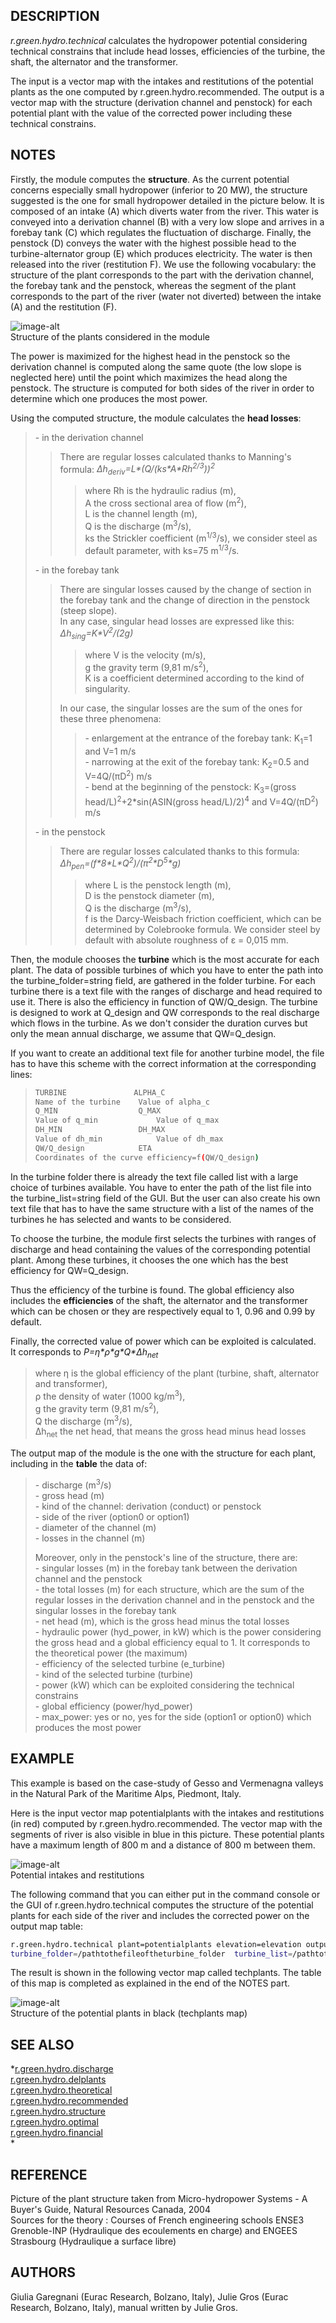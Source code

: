 ## DESCRIPTION

*r.green.hydro.technical* calculates the hydropower potential
considering technical constrains that include head losses, efficiencies
of the turbine, the shaft, the alternator and the transformer.  
  
The input is a vector map with the intakes and restitutions of the
potential plants as the one computed by r.green.hydro.recommended. The
output is a vector map with the structure (derivation channel and
penstock) for each potential plant with the value of the corrected power
including these technical constrains.

## NOTES

Firstly, the module computes the **structure**. As the current potential
concerns especially small hydropower (inferior to 20 MW), the structure
suggested is the one for small hydropower detailed in the picture below.
It is composed of an intake (A) which diverts water from the river. This
water is conveyed into a derivation channel (B) with a very low slope
and arrives in a forebay tank (C) which regulates the fluctuation of
discharge. Finally, the penstock (D) conveys the water with the highest
possible head to the turbine-alternator group (E) which produces
electricity. The water is then released into the river (restitution F).
We use the following vocabulary: the structure of the plant corresponds
to the part with the derivation channel, the forebay tank and the
penstock, whereas the segment of the plant corresponds to the part of
the river (water not diverted) between the intake (A) and the
restitution (F).  
  

![image-alt](r_green_hydro_technical_picstruct.png)  
Structure of the plants considered in the module

  
  
The power is maximized for the highest head in the penstock so the
derivation channel is computed along the same quote (the low slope is
neglected here) until the point which maximizes the head along the
penstock. The structure is computed for both sides of the river in order
to determine which one produces the most power.  
  
Using the computed structure, the module calculates the **head
losses**:  
  

> \- in the derivation channel  
> 
> > There are regular losses calculated thanks to Manning's formula:
> > *Δh<sub>deriv</sub>=L\*(Q/(ks\*A\*Rh<sup>2/3</sup>))<sup>2</sup>*  
> > 
> > > where Rh is the hydraulic radius (m),  
> > > A the cross sectional area of flow (m<sup>2</sup>),  
> > > L is the channel length (m),  
> > > Q is the discharge (m<sup>3</sup>/s),  
> > > ks the Strickler coefficient (m<sup>1/3</sup>/s), we consider
> > > steel as default parameter, with ks=75 m<sup>1/3</sup>/s.  
> > >   
> 
> \- in the forebay tank  
> 
> > There are singular losses caused by the change of section in the
> > forebay tank and the change of direction in the penstock (steep
> > slope).  
> > In any case, singular head losses are expressed like this:
> > *Δh<sub>sing</sub>=K\*V<sup>2</sup>/(2g)*  
> > 
> > > where V is the velocity (m/s),  
> > > g the gravity term (9,81 m/s<sup>2</sup>),  
> > > K is a coefficient determined according to the kind of
> > > singularity.
> > 
> > In our case, the singular losses are the sum of the ones for these
> > three phenomena:  
> > 
> > > \- enlargement at the entrance of the forebay tank:
> > > K<sub>1</sub>=1 and V=1 m/s  
> > > \- narrowing at the exit of the forebay tank: K<sub>2</sub>=0.5
> > > and V=4Q/(πD<sup>2</sup>) m/s  
> > > \- bend at the beginning of the penstock: K<sub>3</sub>=(gross
> > > head/L)<sup>2</sup>+2\*sin(ASIN(gross head/L)/2)<sup>4</sup> and
> > > V=4Q/(πD<sup>2</sup>) m/s  
> > >   
> 
> \- in the penstock  
> 
> > There are regular losses calculated thanks to this formula:
> > *Δh<sub>pen</sub>=(f\*8\*L\*Q<sup>2</sup>)/(π<sup>2</sup>\*D<sup>5</sup>\*g)*  
> > 
> > > where L is the penstock length (m),  
> > > D is the penstock diameter (m),  
> > > Q is the discharge (m<sup>3</sup>/s),  
> > > f is the Darcy-Weisbach friction coefficient, which can be
> > > determined by Colebrooke formula. We consider steel by default
> > > with absolute roughness of ε = 0,015 mm.  
> > >   

Then, the module chooses the **turbine** which is the most accurate for
each plant. The data of possible turbines of which you have to enter the
path into the turbine\_folder=string field, are gathered in the folder
turbine. For each turbine there is a text file with the ranges of
discharge and head required to use it. There is also the efficiency in
function of QW/Q\_design. The turbine is designed to work at Q\_design
and QW corresponds to the real discharge which flows in the turbine. As
we don't consider the duration curves but only the mean annual
discharge, we assume that QW=Q\_design.  
  
If you want to create an additional text file for another turbine model,
the file has to have this scheme with the correct information at the
corresponding lines:  

> 
> 
> ```sh
> TURBINE               ALPHA_C
> Name of the turbine    Value of alpha_c
> Q_MIN                  Q_MAX
> Value of q_min             Value of q_max
> DH_MIN                 DH_MAX
> Value of dh_min            Value of dh_max
> QW/Q_design            ETA
> Coordinates of the curve efficiency=f(QW/Q_design)
> 
> ```
> 

In the turbine folder there is already the text file called list with a
large choice of turbines available. You have to enter the path of the
list file into the turbine\_list=string field of the GUI. But the user
can also create his own text file that has to have the same structure
with a list of the names of the turbines he has selected and wants to be
considered.  
  
To choose the turbine, the module first selects the turbines with ranges
of discharge and head containing the values of the corresponding
potential plant. Among these turbines, it chooses the one which has the
best efficiency for QW=Q\_design.  
  
Thus the efficiency of the turbine is found. The global efficiency also
includes the **efficiencies** of the shaft, the alternator and the
transformer which can be chosen or they are respectively equal to 1,
0.96 and 0.99 by default.  
  
Finally, the corrected value of power which can be exploited is
calculated.  
It corresponds to *P=η\*ρ\*g\*Q\*Δh<sub>net</sub>*  

> where η is the global efficiency of the plant (turbine, shaft,
> alternator and transformer),  
> ρ the density of water (1000 kg/m<sup>3</sup>),  
> g the gravity term (9,81 m/s<sup>2</sup>),  
> Q the discharge (m<sup>3</sup>/s),  
> Δh<sub>net</sub> the net head, that means the gross head minus head
> losses  
>   

The output map of the module is the one with the structure for each
plant, including in the **table** the data of:  

> \- discharge (m<sup>3</sup>/s)  
> \- gross head (m)  
> \- kind of the channel: derivation (conduct) or penstock  
> \- side of the river (option0 or option1)  
> \- diameter of the channel (m)  
> \- losses in the channel (m)  
>   
> Moreover, only in the penstock's line of the structure, there are:  
> \- singular losses (m) in the forebay tank between the derivation
> channel and the penstock  
> \- the total losses (m) for each structure, which are the sum of the
> regular losses in the derivation channel and in the penstock and the
> singular losses in the forebay tank  
> \- net head (m), which is the gross head minus the total losses  
> \- hydraulic power (hyd\_power, in kW) which is the power considering
> the gross head and a global efficiency equal to 1. It corresponds to
> the theoretical power (the maximum)  
> \- efficiency of the selected turbine (e\_turbine)  
> \- kind of the selected turbine (turbine)  
> \- power (kW) which can be exploited considering the technical
> constrains  
> \- global efficiency (power/hyd\_power)  
> \- max\_power: yes or no, yes for the side (option1 or option0) which
> produces the most power

## EXAMPLE

This example is based on the case-study of Gesso and Vermenagna valleys
in the Natural Park of the Maritime Alps, Piedmont, Italy.  
  
Here is the input vector map potentialplants with the intakes and
restitutions (in red) computed by r.green.hydro.recommended. The vector
map with the segments of river is also visible in blue in this picture.
These potential plants have a maximum length of 800 m and a distance of
800 m between them.

![image-alt](r_green_hydro_technical_input.png)  
Potential intakes and restitutions

  
  
The following command that you can either put in the command console or
the GUI of r.green.hydro.technical computes the structure of the
potential plants for each side of the river and includes the corrected
power on the output map table:  

```sh
r.green.hydro.technical plant=potentialplants elevation=elevation output_struct=techplants output_plant=segmentplants
turbine_folder=/pathtothefileoftheturbine_folder  turbine_list=/pathtothefileoftheturbine_list
```

  
The result is shown in the following vector map called techplants. The
table of this map is completed as explained in the end of the NOTES
part.  
  

![image-alt](r_green_hydro_technical_output.png)  
Structure of the potential plants in black (techplants map)

  
  

## SEE ALSO

*[r.green.hydro.discharge](r.green.hydro.discharge.md)  
[r.green.hydro.delplants](r.green.hydro.delplants.md)  
[r.green.hydro.theoretical](r.green.hydro.theoretical.md)  
[r.green.hydro.recommended](r.green.hydro.recommended.md)  
[r.green.hydro.structure](r.green.hydro.structure.md)  
[r.green.hydro.optimal](r.green.hydro.optimal.md)  
[r.green.hydro.financial](r.green.hydro.financial.md)  
*

## REFERENCE

Picture of the plant structure taken from Micro-hydropower Systems - A
Buyer's Guide, Natural Resources Canada, 2004  
Sources for the theory : Courses of French engineering schools ENSE3
Grenoble-INP (Hydraulique des ecoulements en charge) and ENGEES
Strasbourg (Hydraulique a surface libre)

## AUTHORS

Giulia Garegnani (Eurac Research, Bolzano, Italy), Julie Gros (Eurac
Research, Bolzano, Italy), manual written by Julie Gros.
